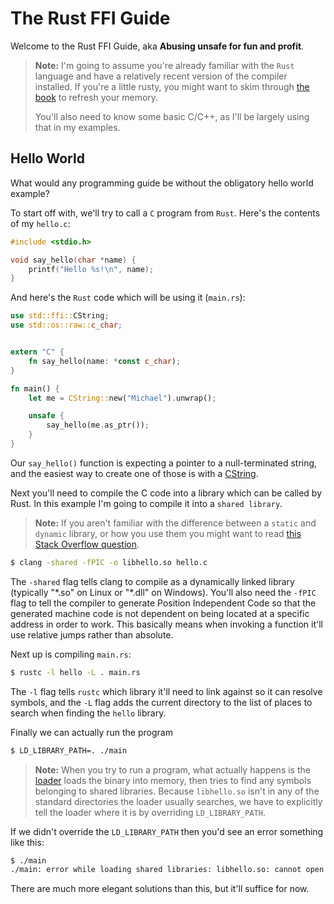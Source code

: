 # The Rust FFI Guide


Welcome to the Rust FFI Guide, aka **Abusing unsafe for fun and profit**.

> **Note:** I'm going to assume you're already familiar with the `Rust` language
> and have a relatively recent version of the compiler installed. If you're a 
> little rusty, you might want to skim through [the book][book] to refresh your 
> memory.
>
> You'll also need to know some basic C/C++, as I'll be largely using that in 
> my examples.


## Hello World

What would any programming guide be without the obligatory hello world example?
 
To start off with, we'll try to call a `C` program from `Rust`. Here's the contents of my `hello.c`:

```c
#include <stdio.h>

void say_hello(char *name) {
    printf("Hello %s!\n", name);
}
```

And here's the `Rust` code which will be using it (`main.rs`):

```rust
use std::ffi::CString;
use std::os::raw::c_char;


extern "C" {
    fn say_hello(name: *const c_char);
}

fn main() {
    let me = CString::new("Michael").unwrap();

    unsafe {
        say_hello(me.as_ptr());
    }
}
```
Our `say_hello()` function is expecting a pointer to a null-terminated string,
and the easiest way to create one of those is with a [CString][cstring].

Next you'll need to compile the C code into a library which can be called by
Rust. In this example I'm going to compile it into a `shared library`.

> **Note:** If you aren't familiar with the difference between a `static` and 
> `dynamic` library, or how you use them you might want to read 
> [this Stack Overflow question][static-vs-dynamic].

```bash
$ clang -shared -fPIC -o libhello.so hello.c
```

The `-shared` flag tells clang to compile as a dynamically linked library 
(typically "\*.so" on Linux or "\*.dll" on Windows). You'll also need the `-fPIC`
flag to tell the compiler to generate Position Independent Code so that the 
generated machine code is not dependent on being located at a specific address 
in order to work. This basically means when invoking a function it'll use 
relative jumps rather than absolute.

Next up is compiling `main.rs`:

```bash
$ rustc -l hello -L . main.rs
```

The `-l` flag tells `rustc` which library it'll need to link against so it can
resolve symbols, and the `-L` flag adds the current directory to the list of 
places to search when finding the `hello` library.

Finally we can actually run the program

```bash
$ LD_LIBRARY_PATH=. ./main
```

> **Note:** When you try to run a program, what actually happens is the 
> [loader][loader] loads the binary into memory, then tries to find any symbols
> belonging to shared libraries. Because `libhello.so` isn't in any of the 
> standard directories the loader usually searches, we have to explicitly tell
> the loader where it is by overriding `LD_LIBRARY_PATH`.

If we didn't override the `LD_LIBRARY_PATH` then you'd see an error something
like this:

```bash 
$ ./main
./main: error while loading shared libraries: libhello.so: cannot open shared object file: No such file or directory
```

There are much more elegant solutions than this, but it'll suffice for now.


[book]: https://doc.rust-lang.org/stable/book/
[loader]: https://en.wikipedia.org/wiki/Loader_(computing)
[static-vs-dynamic]: http://stackoverflow.com/questions/2649334/difference-between-static-and-shared-libraries
[cstring]: https://doc.rust-lang.org/nightly/std/ffi/struct.CString.html
